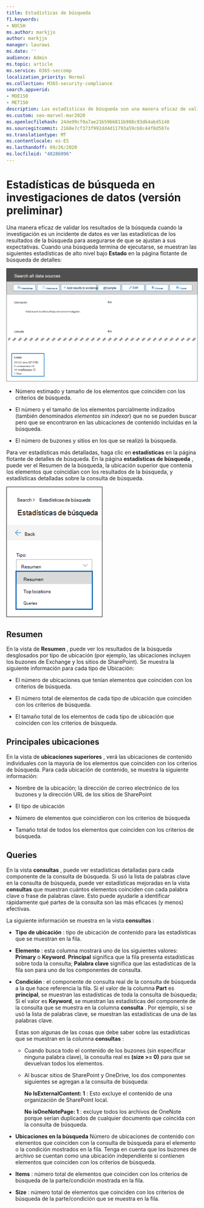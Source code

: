 ```yaml
---
title: Estadísticas de búsqueda
f1.keywords:
- NOCSH
ms.author: markjjo
author: markjjo
manager: laurawi
ms.date: ''
audience: Admin
ms.topic: article
ms.service: O365-seccomp
localization_priority: Normal
ms.collection: M365-security-compliance
search.appverid:
- MOE150
- MET150
description: Las estadísticas de búsqueda son una manera eficaz de validar los resultados de la búsqueda y mostrarlos en estado en la página de flotante detalles de búsqueda.
ms.custom: seo-marvel-mar2020
ms.openlocfilehash: 24de99cf0a7ae21b5966811b988c93d64abd5148
ms.sourcegitcommit: 2160e7cf373f992dd4d11793a59cb8c44f8d587e
ms.translationtype: MT
ms.contentlocale: es-ES
ms.lasthandoff: 09/26/2020
ms.locfileid: "48286096"
---
```

# <a name="search-statistics-in-data-investigations-preview"></a>Estadísticas de búsqueda en investigaciones de datos (versión preliminar)

Una manera eficaz de validar los resultados de la búsqueda cuando la investigación es un incidente de datos es ver las estadísticas de los resultados de la búsqueda para asegurarse de que se ajustan a sus expectativas. Cuando una búsqueda termina de ejecutarse, se muestran las siguientes estadísticas de alto nivel bajo **Estado** en la página flotante de búsqueda de detalles:

![Página flotante de búsqueda en detalles de statisics de búsqueda](../media/SearchDetailsFlyout.png)

- Número estimado y tamaño de los elementos que coinciden con los criterios de búsqueda.

- El número y el tamaño de los elementos parcialmente indizados (también denominados *elementos sin indexar*) que no se pueden buscar pero que se encontraron en las ubicaciones de contenido incluidas en la búsqueda.

- El número de buzones y sitios en los que se realizó la búsqueda.

Para ver estadísticas más detalladas, haga clic en **estadísticas** en la página flotante de detalles de búsqueda. En la página **estadísticas de búsqueda** , puede ver el Resumen de la búsqueda, la ubicación superior que contenía los elementos que coincidían con los resultados de la búsqueda, y estadísticas detalladas sobre la consulta de búsqueda.

![Lista desplegable de estadísticas de búsqueda](../media/SearchStatisticsDropDownList.png)

## <a name="summary"></a>Resumen

En la vista de **Resumen** , puede ver los resultados de la búsqueda desglosados por tipo de ubicación (por ejemplo, las ubicaciones incluyen los buzones de Exchange y los sitios de SharePoint). Se muestra la siguiente información para cada tipo de Ubicación:

- El número de ubicaciones que tenían elementos que coinciden con los criterios de búsqueda.

- El número total de elementos de cada tipo de ubicación que coinciden con los criterios de búsqueda.

- El tamaño total de los elementos de cada tipo de ubicación que coinciden con los criterios de búsqueda.

## <a name="top-locations"></a>Principales ubicaciones

En la vista de **ubicaciones superiores** , verá las ubicaciones de contenido individuales con la mayoría de los elementos que coinciden con los criterios de búsqueda. Para cada ubicación de contenido, se muestra la siguiente información:

- Nombre de la ubicación; la dirección de correo electrónico de los buzones y la dirección URL de los sitios de SharePoint

- El tipo de ubicación

- Número de elementos que coincidieron con los criterios de búsqueda

- Tamaño total de todos los elementos que coinciden con los criterios de búsqueda.

## <a name="queries"></a>Queries

En la vista **consultas** , puede ver estadísticas detalladas para cada componente de la consulta de búsqueda. Si usó la lista de palabras clave en la consulta de búsqueda, puede ver estadísticas mejoradas en la vista **consultas** que muestran cuántos elementos coinciden con cada palabra clave o frase de palabras clave. Esto puede ayudarle a identificar rápidamente qué partes de la consulta son las más eficaces (y menos) efectivas. 

La siguiente información se muestra en la vista **consultas** :

 - **Tipo de ubicación** : tipo de ubicación de contenido para las estadísticas que se muestran en la fila.

- **Elemento** : esta columna mostrará uno de los siguientes valores: **Primary** o **Keyword**. **Principal** significa que la fila presenta estadísticas sobre toda la consulta; **Palabra clave** significa que las estadísticas de la fila son para uno de los componentes de consulta.

- **Condición** : el componente de consulta real de la consulta de búsqueda a la que hace referencia la fila. Si el valor de la columna **Part** es **principal**, se muestran las estadísticas de toda la consulta de búsqueda; Si el valor es **Keyword**, se muestran las estadísticas del componente de la consulta que se muestra en la columna **consulta** . Por ejemplo, si se usó la lista de palabras clave, se muestran las estadísticas de una de las palabras clave.

  Estas son algunas de las cosas que debe saber sobre las estadísticas que se muestran en la columna **consultas** :
  
  - Cuando busca todo el contenido de los buzones (sin especificar ninguna palabra clave), la consulta real es **(size >= 0)** para que se devuelvan todos los elementos.
  
  - Al buscar sitios de SharePoint y OneDrive, los dos componentes siguientes se agregan a la consulta de búsqueda:
    
    **No IsExternalContent: 1** : Esto excluye el contenido de una organización de SharePoint local.
    
    **No isOneNotePage: 1** : excluye todos los archivos de OneNote porque serían duplicados de cualquier documento que coincida con la consulta de búsqueda.

- **Ubicaciones en la búsqueda** Número de ubicaciones de contenido con elementos que coinciden con la consulta de búsqueda para el elemento o la condición mostrados en la fila. Tenga en cuenta que los buzones de archivo se cuentan como una ubicación independiente si contienen elementos que coinciden con los criterios de búsqueda.

- **Items** : número total de elementos que coinciden con los criterios de búsqueda de la parte/condición mostrada en la fila.

- **Size** : número total de elementos que coinciden con los criterios de búsqueda de la parte/condición que se muestra en la fila.


